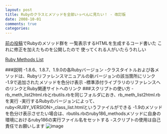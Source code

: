 ```yaml
---
layout: post
title: Rubyのクラスとメソッドを全部いっぺんに見たい！ - 改訂版
date: 2008-10-01
comments: true
categories:
---
```



[前の投稿](/2008/09/13/notitle/)でRubyのメソッド群を
一覧表示するHTMLを生成するコード書いた
これに修正を加えたものを公開したので
使ってくれる人がいたらうれしい

[Ruby Methods List](http://www8.plala.or.jp/abridge/)

###説明
-1.8.6、1.8.7、1.9.0の各Rubyバージョン
-クラスタイトルおよび各メソッドは、Rubyリファレンスマニュアルの新バージョンの該当箇所にリンク
-1.9で追加されたメソッドを色分け表示
-標準添付ライブラリのリファレンスへのリンクとRuby関連サイトへのリンク
###スクリプトの使い方
-rb_meth_list2html.rbとrbutils.rbを同じフォルダにおき、rb_meth_list2html.rbを実行
-実行するRubyのバージョンによって、ruby<RUBY_VERSION>_class_list.htmlというファイルができる
-1.9のメソッドを色分け表示させたい場合は、rbutils.rbのruby186_methodsメソッドに自身の環境におけるruby186の実行ファイル名をセットする
-スクリプトの使用は自己責任でお願いします
![image](http://img.f.hatena.ne.jp/images/fotolife/k/keyesberry/20081001/20081001083952.png)


<script src="http://gist.github.com/10357.js"></script>
